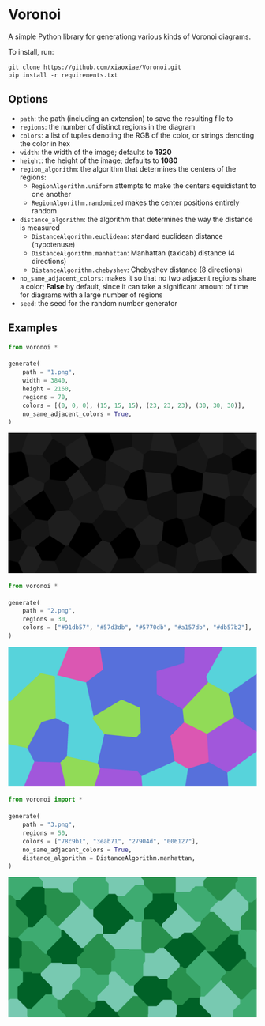 # Voronoi
A simple Python library for generationg various kinds of Voronoi diagrams.

To install, run:
```
git clone https://github.com/xiaoxiae/Voronoi.git
pip install -r requirements.txt
```

## Options
- `path`: the path (including an extension) to save the resulting file to
- `regions`: the number of distinct regions in the diagram
- `colors`: a list of tuples denoting the RGB of the color, or strings denoting the color in hex
- `width`: the width of the image; defaults to **1920**
- `height`: the height of the image; defaults to **1080**
- `region_algorithm`: the algorithm that determines the centers of the regions:
	- `RegionAlgorithm.uniform` attempts to make the centers equidistant to one another
	- `RegionAlgorithm.randomized` makes the center positions entirely random
- `distance_algorithm`: the algorithm that determines the way the distance is measured
	- `DistanceAlgorithm.euclidean`: standard euclidean distance (hypotenuse)
	- `DistanceAlgorithm.manhattan`: Manhattan (taxicab) distance (4 directions)
	- `DistanceAlgorithm.chebyshev`: Chebyshev distance (8 directions)
- `no_same_adjacent_colors`: makes it so that no two adjacent regions share a color; **False** by default, since it can take a significant amount of time for diagrams with a large number of regions
- `seed`: the seed for the random number generator

## Examples

```py
from voronoi *

generate(
    path = "1.png",
    width = 3840,
    height = 2160,
    regions = 70,
    colors = [(0, 0, 0), (15, 15, 15), (23, 23, 23), (30, 30, 30)],
    no_same_adjacent_colors = True,
)
```

![First example.](./examples/1.png)

```py
from voronoi *

generate(
    path = "2.png",
    regions = 30,
    colors = ["#91db57", "#57d3db", "#5770db", "#a157db", "#db57b2"],
)
```

![Second example.](./examples/2.png)

```py
from voronoi import *

generate(
    path = "3.png",
    regions = 50,
    colors = ["78c9b1", "3eab71", "27904d", "006127"],
    no_same_adjacent_colors = True,
    distance_algorithm = DistanceAlgorithm.manhattan,
)
```

![Third example.](./examples/3.png)
